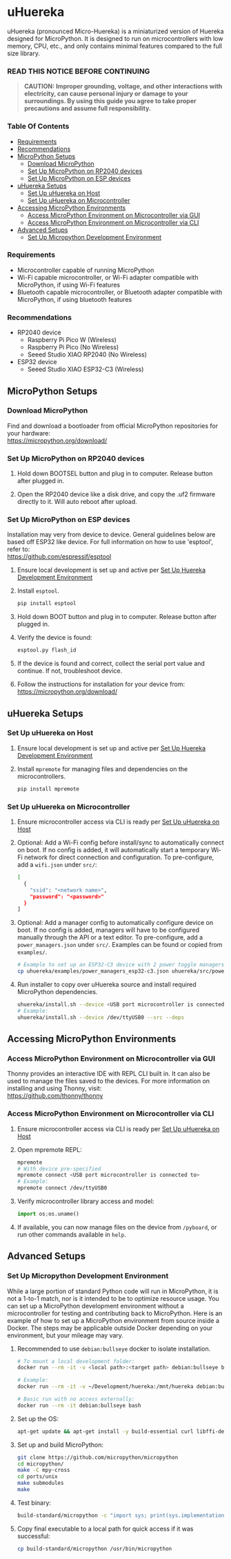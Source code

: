 # uHuereka

uHuereka (pronounced Micro-Huereka) is a miniaturized version of Huereka designed for MicroPython. It is designed
to run on microcontrollers with low memory, CPU, etc., and only contains minimal features compared to the
full size library.

### READ THIS NOTICE BEFORE CONTINUING

> **CAUTION: Improper grounding, voltage, and other interactions with electricity, can cause personal injury or
damage to your surroundings. By using this guide you agree to take proper precautions and assume full responsibility.**


### Table Of Contents

* [Requirements](#requirements)
* [Recommendations](#recommendations)
* [MicroPython Setups](#micropython-setups)
  * [Download MicroPython](#download-micropython)
  * [Set Up MicroPython on RP2040 devices](#set-up-micropython-on-rp2040-devices)
  * [Set Up MicroPython on ESP devices](#set-up-micropython-on-esp-devices)
* [uHuereka Setups](#uhuereka-setups)
  * [Set Up uHuereka on Host](#set-up-uhuereka-on-host)
  * [Set Up uHuereka on Microcontroller](#set-up-uhuereka-on-microcontroller)
* [Accessing MicroPython Environments](#accessing-micropython-environments)
  * [Access MicroPython Environment on Microcontroller via GUI](#access-micropython-environment-on-microcontroller-via-gui)
  * [Access MicroPython Environment on Microcontroller via CLI](#access-micropython-environment-on-microcontroller-via-cli)
* [Advanced Setups](#advanced-setups)
  * [Set Up Micropython Development Environment](#set-up-micropython-development-environment)


### Requirements

* Microcontroller capable of running MicroPython
* Wi-Fi capable microcontroller, or Wi-Fi adapter compatible with MicroPython, if using Wi-Fi features
* Bluetooth capable microcontroller, or Bluetooth adapter compatible with MicroPython, if using bluetooth features


### Recommendations

* RP2040 device
  * Raspberry Pi Pico W (Wireless)
  * Raspberry Pi Pico (No Wireless)
  * Seeed Studio XIAO RP2040 (No Wireless)
* ESP32 device
  * Seeed Studio XIAO ESP32-C3 (Wireless)


## MicroPython Setups

### Download MicroPython

Find and download a bootloader from official MicroPython repositories for your hardware:  
https://micropython.org/download/

### Set Up MicroPython on RP2040 devices

1. Hold down BOOTSEL button and plug in to computer. Release button after plugged in.

2. Open the RP2040 device like a disk drive, and copy the .uf2 firmware directly to it. Will auto reboot after upload.

### Set Up MicroPython on ESP devices

Installation may very from device to device. General guidelines below are based off ESP32 like device.
For full information on how to use 'esptool', refer to:  
https://github.com/espressif/esptool

1. Ensure local development is set up and active per [Set Up Huereka Development Environment](../SETUP.md#set-up-huereka-development-environment)

2. Install `esptool`.
   ```bash
   pip install esptool
   ```

3. Hold down BOOT button and plug in to computer. Release button after plugged in.

4. Verify the device is found:
   ```bash
   esptool.py flash_id
   ```

5. If the device is found and correct, collect the serial port value and continue. If not, troubleshoot device.

6. Follow the instructions for installation for your device from:
    https://micropython.org/download/


## uHuereka Setups

### Set Up uHuereka on Host

1. Ensure local development is set up and active per [Set Up Huereka Development Environment](../SETUP.md#set-up-huereka-development-environment)

2. Install `mpremote` for managing files and dependencies on the microcontrollers.
   ```bash
   pip install mpremote
   ```

### Set Up uHuereka on Microcontroller

1. Ensure microcontroller access via CLI is ready per [Set Up uHuereka on Host](#set-up-uhuereka-on-host)

2. Optional: Add a Wi-Fi config before install/sync to automatically connect on boot.
   If no config is added, it will automatically start a temporary Wi-Fi network for direct connection and configuration.
   To pre-configure, add a `wifi.json` under `src/`:
   ```bash
   [
     {
       "ssid": "<network name>",
       "password": "<password>"
     }
   ]
   ```

3. Optional: Add a manager config to automatically configure device on boot.
   If no config is added, managers will have to be configured manually through the API or a text editor.
   To pre-configure, add a `power_managers.json` under `src/`. Examples can be found or copied from `examples/`.
   ```bash
   # Example to set up an ESP32-C3 device with 2 power toggle managers on pins 2 and 3:
   cp uhuereka/examples/power_managers_esp32-c3.json uhuereka/src/power_managers.json
   ```

4. Run installer to copy over uHuereka source and install required MicroPython dependencies.
   ```bash
   uhuereka/install.sh --device <USB port microcontroller is connected to> --src --deps
   # Example:
   uhuereka/install.sh --device /dev/ttyUSB0 --src --deps
   ```


## Accessing MicroPython Environments

### Access MicroPython Environment on Microcontroller via GUI

Thonny provides an interactive IDE with REPL CLI built in. It can also be used to manage the files saved to the devices.
For more information on installing and using Thonny, visit:  
https://github.com/thonny/thonny

### Access MicroPython Environment on Microcontroller via CLI

1. Ensure microcontroller access via CLI is ready per [Set Up uHuereka on Host](#set-up-uhuereka-on-host)

2. Open mpremote REPL:
   ```bash
   mpremote
   # With device pre-specified
   mpremote connect <USB port microcontroller is connected to>
   # Example:
   mpremote connect /dev/ttyUSB0
   ```

3. Verify microcontroller library access and model:
   ```python
   import os;os.uname()
   ```

4. If available, you can now manage files on the device from `/pyboard`, or run other commands available in `help`.


## Advanced Setups

### Set Up Micropython Development Environment

While a large portion of standard Python code will run in MicroPython, it is not a 1-to-1 match, nor is it
intended to be to optimize resource usage. You can set up a MicroPython development environment without
a microcontroller for testing and contributing back to MicroPython. Here is an example of how to set up a
MicroPython environment from source inside a Docker. The steps may be applicable outside Docker depending on
your environment, but your mileage may vary.

1. Recommended to use `debian:bullseye` docker to isolate installation.
   ```bash
   # To mount a local development folder:
   docker run --rm -it -v <local path>:<target path> debian:bullseye bash

   # Example:
   docker run --rm -it -v ~/Development/huereka:/mnt/huereka debian:bullseye bash

   # Basic run with no access externally:
   docker run --rm -it debian:bullseye bash
   ```

2. Set up the OS:
   ```bash
   apt-get update && apt-get install -y build-essential curl libffi-dev git pkg-config python-dev python3 python3-venv python3-pip vim wget
   ```

3. Set up and build MicroPython:
   ```bash
   git clone https://github.com/micropython/micropython
   cd micropython/
   make -C mpy-cross
   cd ports/unix
   make submodules
   make
   ```

4. Test binary:
   ```bash
   build-standard/micropython -c "import sys; print(sys.implementation)"
   ```

5. Copy final executable to a local path for quick access if it was successful:
   ```bash
   cp build-standard/micropython /usr/bin/micropython
   ```
